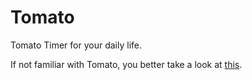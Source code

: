 Tomato
======

Tomato Timer for your daily life.

If not familiar with Tomato, you better take a look at [this](Pomodoro-Technique-Illustrated.pdf).